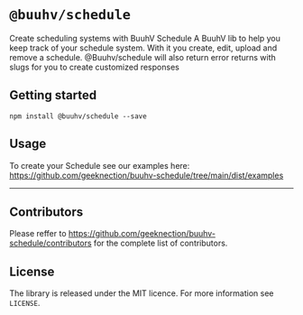# `@buuhv/schedule`

Create scheduling systems with BuuhV Schedule
A BuuhV lib to help you keep track of your schedule system.
With it you create, edit, upload and remove a schedule.
@Buuhv/schedule will also return error returns with slugs for you to create customized responses


## Getting started

`npm install @buuhv/schedule --save`

## Usage

To create your Schedule see our examples here: https://github.com/geeknection/buuhv-schedule/tree/main/dist/examples

---
## Contributors

Please reffer to https://github.com/geeknection/buuhv-schedule/contributors for the complete list of contributors.

## License
The library is released under the MIT licence. For more information see `LICENSE`.